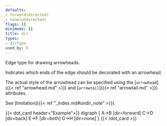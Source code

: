 ```yaml
---
defaults:
- forward(directed)
- none(undirected)
flags: []
minimums: []
title: dir
types:
- dirType
used_by: E
---
```

Edge type for drawing arrowheads.

Indicates which ends of the edge should be decorated with an arrowhead.

The actual style of the arrowhead can be specified using the
[`arrowhead`]({{< ref "arrowhead.md" >}}) and [`arrowtail`]({{< ref "arrowtail.md" >}}) attributes.

See [limitation]({{< ref "_index.md#undir_note" >}}).

{{< dot_card header="Example">}}
digraph {
  A->B [dir=forward]
  C->D [dir=back]
  E->F [dir=both]
  G->H [dir=none]
}
{{< /dot_card >}}
